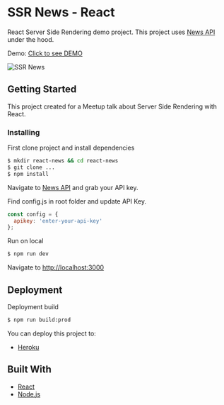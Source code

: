 # SSR News - React

React Server Side Rendering demo project. This project uses [News API](https://newsapi.org/) under the hood.

Demo: [Click to see DEMO](https://react-ssr-ilker.herokuapp.com/)

![SSR News](https://i.imgur.com/F3AT7v0.jpg)

## Getting Started

This project created for a Meetup talk about Server Side Rendering with React.

### Installing

First clone project and install dependencies

```sh
$ mkdir react-news && cd react-news
$ git clone ...
$ npm install
```


Navigate to [News API](https://newsapi.org/) and grab your API key.

Find config.js in root folder and update API Key.

```javascript
const config = {
  apikey: 'enter-your-api-key'
};
```

Run on local

```sh
$ npm run dev
```

Navigate to [http://localhost:3000](http://localhost:3000)

## Deployment

Deployment build

```sh
$ npm run build:prod
```

You can deploy this project to:

- [Heroku](https://www.heroku.com/)

## Built With

- [React](https://reactjs.org/)
- [Node.js](https://nodejs.org/)
